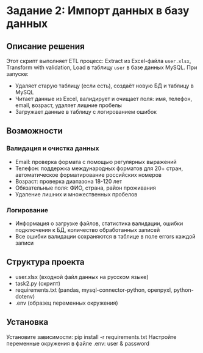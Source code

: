# Задание 2: Импорт данных в базу данных

## Описание решения
Этот скрипт выполняет ETL процесс: Extract из Excel-файла `user.xlsx`, Transform with validation, Load в таблицу `user` в базе данных MySQL. При запуске:
- Удаляет старую таблицу (если есть), создаёт новую БД и таблицу в MySQL
- Читает данные из Excel, валидирует и очищает поля: имя, телефон, email, возраст, удаляет лишние пробелы 
- Загружает данные в таблицу с логированием ошибок

## Возможности
### Валидация и очистка данных
- Email: проверка формата с помощью регулярных выражений
- Телефон: поддержка международных форматов для 20+ стран, автоматическое форматирование российских номеров
- Возраст: проверка диапазона 18-120 лет
- Обязательные поля: ФИО, страна, район проживания
- Удаление лишних и множественных пробелов
### Логирование
- Информация о загрузке файлов, статистика валидации, ошибки подключения к БД, количество обработанных записей
- Все ошибки валидации сохраняются в таблице в поле errors каждой записи

## Структура проекта
- user.xlsx (входной файл данных на русском языке)
- task2.py (скрипт)
- requirements.txt (pandas, mysql-connector-python, openpyxl, python-dotenv)
- .env (образец переменных окружения)

## Установка
Установите зависимости: pip install -r requirements.txt
Настройте переменные окружения в файле .env: user & password
